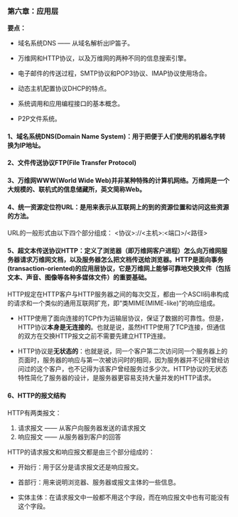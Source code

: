 ### 第六章：应用层

**要点：**

  - 域名系统DNS —— 从域名解析出IP笛子。
  
  - 万维网和HTTP协议，以及万维网的两种不同的信息搜索引擎。
  
  - 电子邮件的传送过程，SMTP协议和POP3协议、IMAP协议使用场合。
  
  - 动态主机配置协议DHCP的特点。
  
  - 系统调用和应用编程接口的基本概念。
  
  - P2P文件系统。
  
#### 1、域名系统DNS(Domain Name System)：用于把便于人们使用的机器名字转换为IP地址。

#### 2、文件传送协议FTP(File Transfer Protocol)

#### 3、万维网WWW(World Wide Web)并非某种特殊的计算机网络。万维网是一个大规模的、联机式的信息储藏所，英文简称Web。

#### 4、统一资源定位符URL：是用来表示从互联网上的到的资源位置和访问这些资源的方法。

   URL的一般形式由以下四个部分组成：
   <协议>://<主机>:<端口>/<路径>
   
 #### 5、超文本传送协议HTTP：定义了浏览器（即万维网客户进程）怎么向万维网服务器请求万维网文档，以及服务器怎么把文档传送给浏览器。HTTP是面向事务(transaction-oriented)的应用层协议，它是万维网上能够可靠地交换文件（包括文本、声音、图像等各种多媒体文件）的重要基础。
 
   HTTP规定在HTTP客户与HTTP服务器之间的每次交互，都由一个ASCII码串构成的请求和一个类似的通用互联网扩充，即“类MIME(MIME-like)”的响应组成。
   
   - HTTP使用了面向连接的TCP作为运输层协议，保证了数据的可靠性。但是，HTTP协议**本身是无连接的**。也就是说，虽然HTTP使用了TCP连接，但通信的双方在交换HTTP报文之前不需要先建立HTTP连接。
   
   - HTTP协议是**无状态的**：也就是说，同一个客户第二次访问同一个服务器上的页面时，服务器的响应与第一次被访问时的相同，因为服务器并不记得曾经访问过的这个客户，也不记得为该客户曾经服务过多少次。HTTP协议的无状态特性简化了服务器的设计，是服务器更容易支持大量并发的HTTP请求。
   
#### 6、HTTP的报文结构

   HTTP有两类报文：
   1. 请求报文 —— 从客户向服务器发送的请求报文
   2. 响应报文 —— 从服务器到客户的回答
   
   HTTP的请求报文和响应报文都是由三个部分组成的：
   
   - 开始行：用于区分是请求报文还是响应报文。
   
   - 首部行：用来说明浏览器、服务器或报文主体的一些信息。
   
   - 实体主体：在请求报文中一般都不用这个字段，而在响应报文中也有可能没有这个字段。
   
   


